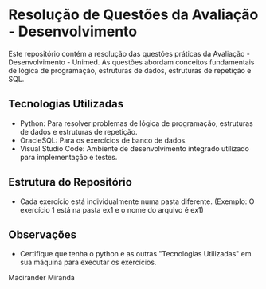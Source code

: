 # Resolução de Questões da Avaliação - Desenvolvimento

Este repositório contém a resolução das questões práticas da Avaliação - Desenvolvimento - Unimed. As questões abordam conceitos fundamentais de lógica de programação, estruturas de dados, estruturas de repetição e SQL.

## Tecnologias Utilizadas
- Python: Para resolver problemas de lógica de programação, estruturas de dados e estruturas de repetição.
- OracleSQL: Para os exercícios de banco de dados.
- Visual Studio Code: Ambiente de desenvolvimento integrado utilizado para implementação e testes.

## Estrutura do Repositório
- Cada exercício está individualmente numa pasta diferente. (Exemplo: O exercício 1 está na pasta ex1 e o nome do arquivo é ex1)

## Observações
- Certifique que tenha o python e as outras "Tecnologias Utilizadas" em sua máquina para executar os exercícios.

Macirander Miranda
